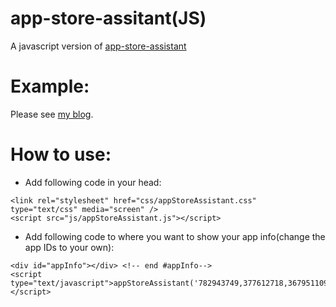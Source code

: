 app-store-assitant(JS)
====================
A javascript version of [app-store-assistant](https://github.com/wp-plugins/app-store-assistant)

Example:
========
Please see [my blog](http://pathof.me).

How to use:
===========
* Add following code in your head:

```
<link rel="stylesheet" href="css/appStoreAssistant.css" type="text/css" media="screen" />
<script src="js/appStoreAssistant.js"></script>
```
* Add following code to where you want to show your app info(change the app IDs to your own):

```
<div id="appInfo"></div> <!-- end #appInfo-->
<script type="text/javascript">appStoreAssistant('782943749,377612718,367951109')</script>
```

